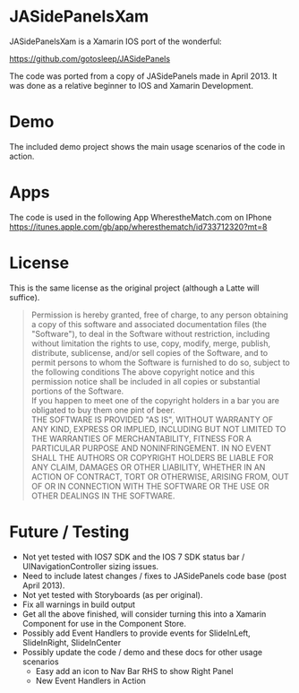 # JASidePanelsXam

JASidePanelsXam is a Xamarin IOS port of the wonderful: 

<https://github.com/gotosleep/JASidePanels>

The code was ported from a copy of JASidePanels made in April 2013.
It was done as a relative beginner to IOS and Xamarin Development.

# Demo
The included demo project shows the main usage scenarios of the code in action.

# Apps
The code is used in the following App 
WherestheMatch.com on IPhone <https://itunes.apple.com/gb/app/wheresthematch/id733712320?mt=8>

# License
This is the same license as the original project (although a Latte will suffice). 
> Permission is hereby granted, free of charge, to any person obtaining a copy of
> this software and associated documentation files (the "Software"), to deal in
> the Software without restriction, including without limitation the rights to
> use, copy, modify, merge, publish, distribute, sublicense, and/or sell copies
> of the Software, and to permit persons to whom the Software is furnished to do
> so, subject to the following conditions 
> The above copyright notice and this permission notice shall be included in all
> copies or substantial portions of the Software.  
If you happen to meet one of the copyright holders in a bar you are obligated
> to buy them one pint of beer.  
> THE SOFTWARE IS PROVIDED "AS IS", WITHOUT WARRANTY OF ANY KIND, EXPRESS OR
> IMPLIED, INCLUDING BUT NOT LIMITED TO THE WARRANTIES OF MERCHANTABILITY,
> FITNESS FOR A PARTICULAR PURPOSE AND NONINFRINGEMENT. IN NO EVENT SHALL THE
> AUTHORS OR COPYRIGHT HOLDERS BE LIABLE FOR ANY CLAIM, DAMAGES OR OTHER
> LIABILITY, WHETHER IN AN ACTION OF CONTRACT, TORT OR OTHERWISE, ARISING FROM,
> OUT OF OR IN CONNECTION WITH THE SOFTWARE OR THE USE OR OTHER DEALINGS IN THE
> SOFTWARE.

# Future / Testing
- Not yet tested with IOS7 SDK and the IOS 7 SDK status bar / UINavigationController sizing issues.
- Need to include latest changes / fixes to JASidePanels code base (post April 2013).
- Not yet tested with Storyboards (as per original).
- Fix all warnings in build output
- Get all the above finished, will consider turning this into a Xamarin Component for use in the Component Store.
- Possibly add Event Handlers to provide events for SlideInLeft, SlideInRight, SlideInCenter
- Possibly update the code / demo and these docs for other usage scenarios
	- Easy add an icon to Nav Bar RHS to show Right Panel 
	- New Event Handlers in Action












